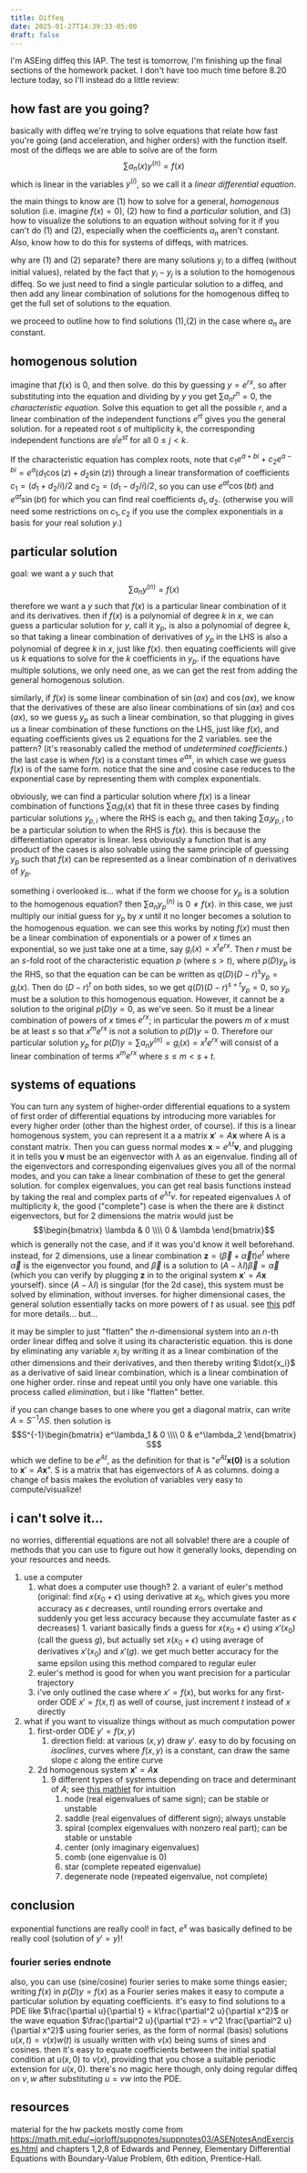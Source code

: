 ```yaml
---
title: Diffeq
date: 2025-01-27T14:39:33-05:00
draft: false
---
```

I'm ASEing diffeq this IAP. The test is tomorrow, I'm finishing up the final sections of the homework packet. I don't have too much time before 8.20 lecture today, so I'll instead do a little review:
## how fast are you going?
basically with diffeq we're trying to solve equations that relate how fast you're going (and acceleration, and higher orders) with the function itself. most of the diffeqs we are able to solve are of the form
$$ \sum a_n(x) y^{(n)} = f(x) $$
which is linear in the variables $y^{(i)}$, so we call it a *linear differential equation*. 

the main things to know are (1) how to solve for a general, *homogenous* solution (i.e. imagine $f(x)=0$), (2) how to find a *particular* solution, and (3) how to visualize the solutions to an equation without solving for it if you can't do (1) and (2), especially when the coefficients $a_n$ aren't constant. Also, know how to do this for systems of diffeqs, with matrices.

why are (1) and (2) separate? there are many solutions $y_i$ to a diffeq (without initial values), related by the fact that $y_i - y_j$ is a solution to the homogenous diffeq. So we just need to find a single particular solution to a diffeq, and then add any linear combination of solutions for the homogenous diffeq to get the full set of solutions to the equation.

we proceed to outline how to find solutions (1),(2) in the case where $a_n$ are constant.
## homogenous solution
imagine that $f(x)$ is 0, and then solve. do this by guessing $y = e^{rx}$, so after substituting into the equation and dividing by $y$ you get $\sum a_n r^n = 0$, the *characteristic equation*. Solve this equation to get all the possible $r$, and a linear combination of the independent functions $e^{rt}$ gives you the general solution. for a repeated root $s$ of multiplicity k, the corresponding independent functions are $s^j e^{st}$ for all $0 \leq j < k$.

If the characteristic equation has complex roots, note that $c_1e^{a + bi} + c_2 e^{a - bi} = e^a (d_1 \cos(z) + d_2 \sin(z))$ through a linear transformation of coefficients $c_1 = (d_1 + d_2/i)/2$ and $c_2 = (d_1 - d_2/i)/2$, so you can use $e^{at} \cos(bt)$ and $e^{at} \sin(bt)$ for which you can find real coefficients $d_1, d_2$. (otherwise you will need some restrictions on $c_1, c_2$ if you use the complex exponentials in a basis for your real solution $y$.)
## particular solution
goal: we want a $y$ such that $$ \sum a_n y^{(n)} = f(x) $$
therefore we want a $y$ such that $f(x)$ is a particular linear combination of it and its derivatives. then if $f(x)$ is a polynomial of degree $k$ in $x$, we can guess a particular solution for $y$, call it $y_p$, is also a polynomial of degree $k$, so that taking a linear combination of derivatives of $y_p$ in the LHS is also a polynomial of degree $k$ in $x$, just like $f(x$). then equating coefficients will give us $k$ equations to solve for the $k$ coefficients in $y_p$. if the equations have multiple solutions, we only need one, as we can get the rest from adding the general homogenous solution.

similarly, if $f(x)$ is some linear combination of $\sin(ax)$ and $\cos(ax)$, we know that the derivatives of these are also linear combinations of $\sin(ax)$ and $\cos(ax)$, so we guess $y_p$ as such a linear combination, so that plugging in gives us a linear combination of these functions on the LHS, just like $f(x)$, and equating coefficients gives us 2 equations for the 2 variables. see the pattern? (it's reasonably called the method of *undetermined coefficients*.) the last case is when $f(x)$ is a constant times $e^{ax}$, in which case we guess $f(x)$ is of the same form. notice that the sine and cosine case reduces to the exponential case by representing them with complex exponentials.

obviously, we can find a particular solution where $f(x)$ is a linear combination of functions $\sum a_i g_i(x)$ that fit in these three cases by finding particular solutions $y_{p,i}$ where the RHS is each $g_i$, and then taking $\sum a_i y_{p,i}$ to be a particular solution to when the RHS is $f(x)$. this is because the differentiation operator is linear. less obviously a function that is any product of the cases is also solvable using the same principle of guessing $y_p$ such that $f(x)$ can be represented as a linear combination of $n$ derivatives of $y_p$. 

something i overlooked is... what if the form we choose for $y_p$ is a solution to the homogenous equation? then $\sum a_n y_p^{(n)}$ is $0 \neq f(x)$. in this case, we just multiply our initial guess for $y_p$ by $x$ until it no longer becomes a solution to the homogenous equation. we can see this works by noting $f(x)$ must then be a linear combination of exponentials or a power of $x$ times an exponential, so we just take one at a time, say $g_i(x) = x^t e^{rx}$. Then $r$ must be an $s$-fold root of the characteristic equation $p$ (where $s > t$), where $p(D)y_p$ is the RHS, so that the equation can be can be written as $q(D)(D-r)^s y_p = g_i(x)$. Then do $(D-r)^t$ on both sides, so we get $q(D)(D-r)^{s+t}y_p = 0$, so $y_p$ must be a solution to this homogenous equation. However, it cannot be a solution to the original $p(D)y = 0$, as we've seen. So it must be a linear combination of powers of $x$ times $e^{rx}$; in particular the powers $m$ of $x$ must be at least $s$ so that $x^m e^{rx}$ is not a solution to $p(D)y = 0$. Therefore our particular solution $y_p$ for $p(D)y = \sum a_n y^{(n)} = g_i(x) = x^t e^{rx}$ will consist of a linear combination of terms $x^m e^{rx}$ where $s \leq m < s+t$. 

## systems of equations
You can turn any system of higher-order differential equations to a system of first order of differential equations by introducing more variables for every higher order (other than the highest order, of course). if this is a linear homogenous system, you can represent it a a matrix $\mathbf{x}' = A\mathbf{x}$ where A is a constant matrix. Then you can guess normal modes $\mathbf{x} = e^{\lambda t} \mathbf{v}$, and plugging it in tells you $\mathbf{v}$ must be an eigenvector with $\lambda$ as an eigenvalue. finding all of the eigenvectors and corresponding eigenvalues gives you all of the normal modes, and you can take a linear combination of these to get the general solution. for complex eigenvalues, you can get real basis functions instead by taking the real and complex parts of $e^{\lambda t} v$. for repeated eigenvalues $\lambda$ of multiplicity $k$, the good ("complete") case is when the there are $k$ distinct eigenvectors, but for 2 dimensions the matrix would just be $$\begin{bmatrix}  
\lambda & 0 \\\\  
0 & \lambda 
\end{bmatrix}$$which is generally not the case, and if it was you'd know it well beforehand. instead, for 2 dimensions, use a linear combination $\mathbf{z} = (\vec{\beta} + \vec{\alpha}t)e^t$ where $\vec{\alpha}$ is the eigenvector you found, and $\vec{\beta}$ is a solution to $(A - \lambda I) \vec{\beta} = \vec{\alpha}$ (which you can verify by plugging $\mathbf{z}$ in to the original system $\mathbf{x}' = A \mathbf{x}$ yourself). since $(A - \lambda I)$ is singular (for the 2d case), this system must be solved by elimination, without inverses. for higher dimensional cases, the general solution essentially tacks on more powers of $t$ as usual. see [this](https://www.math.purdue.edu/~neptamin/303Au21/Handouts/High_defect.pdf) pdf for more details... but...

it may be simpler to just "flatten" the $n$-dimensional system into an $n$-th order linear diffeq and solve it using its characteristic equation. this is done by eliminating any variable $x_i$ by writing it as a linear combination of the other dimensions and their derivatives, and then thereby writing $\dot{x_i}$ as a derivative of said linear combination, which is a linear combination of one higher order. rinse and repeat until you only have one variable. this process called *elimination*, but i like "flatten" better.

if you can change bases to one where you get a diagonal matrix, can write $A = S^{-1}\Lambda S$. then solution is 
$$S^{-1}\begin{bmatrix}  
e^\lambda_1 & 0 \\\\ 
0 & e^\lambda_2 
\end{bmatrix} S$$
which we define to be $e^{At}$, as the definition for that is "$e^{At}\mathbf{x(0)}$ is a solution to $\mathbf{x}' = A\mathbf{x}$". S is a matrix that has eigenvectors of A as columns. doing a change of basis makes the evolution of variables very easy to compute/visualize!
## i can't solve it...
no worries, differential equations are not all solvable! there are a couple of methods that you can use to figure out how it generally looks, depending on your resources and needs.

1. use a computer
	1. what does a computer use though?
		2. a variant of euler's method (original: find $x(x_0+\epsilon)$ using derivative at $x_0$, which gives you more accuracy as $\epsilon$ decreases, until rounding errors overtake and suddenly you get less accuracy because they accumulate faster as $\epsilon$ decreases)
			1. variant basically finds a guess for $x(x_0 + \epsilon)$ using $x'(x_0)$ (call the guess $g$), but actually set $x(x_0 + \epsilon)$ using average of derivatives $x'(x_0)$ and $x'(g)$. we get much better accuracy for the same epsilon using this method compared to regular euler
	2. euler's method is good for when you want precision for a particular trajectory
	3. i've only outlined the case where $x' = f(x)$, but works for any first-order ODE $x' = f(x,t)$ as well of course, just increment $t$ instead of $x$ directly
2. what if you want to visualize things without as much computation power
	1. first-order ODE $y' = f(x,y)$
		1. direction field: at various $(x,y)$ draw $y'$. easy to do by focusing on *isoclines*, curves where $f(x,y)$ is a constant, can draw the same slope $c$ along the entire curve
	2. 2d homogenous system $\mathbf{x'} = A\mathbf{x}$
		1. 9 different types of systems depending on trace and determinant of $A$; see [this mathlet](https://mathlets.org/mathlets/linear-phase-portraits-cursor-entry/) for intuition
			1. node (real eigenvalues of same sign); can be stable or unstable
			2. saddle (real eigenvalues of different sign); always unstable
			3. spiral (complex eigenvalues with nonzero real part); can be stable or unstable
			4. center (only imaginary eigenvalues)
			5. comb (one eigenvalue is 0)
			6. star (complete repeated eigenvalue)
			7. degenerate node (repeated eigenvalue, not complete)

## conclusion
exponential functions are really cool! in fact, $e^x$ was basically defined to be really cool (solution of $y' = y$)! 

### fourier series endnote
also, you can use (sine/cosine) fourier series to make some things easier; writing $f(x)$ in $p(D)y = f(x)$ as a Fourier series makes it easy to compute a particular solution by equating coefficients. it's easy to find solutions to a PDE like $\frac{\partial u}{\partial t} = k\frac{\partial^2 u}{\partial x^2}$ or the wave equation $\frac{\partial^2 u}{\partial t^2} = v^2 \frac{\partial^2 u}{\partial x^2}$ using fourier series, as the form of normal (basis) solutions $u(x,t)=v(x)w(t)$ is usually written with $v(x)$ being sums of sines and cosines. then it's easy to equate coefficients between the initial spatial condition at $u(x,0)$ to $v(x)$, providing that you chose a suitable periodic extension for $u(x,0)$. there's no magic here though, only doing regular diffeq on $v,w$ after substituting $u=vw$ into the PDE.

## resources
material for the hw packets mostly come from https://math.mit.edu/~jorloff/suppnotes/suppnotes03/ASENotesAndExercises.html and chapters 1,2,8 of Edwards and Penney, Elementary Differential Equations with Boundary-Value Problem, 6th edition, Prentice-Hall.
